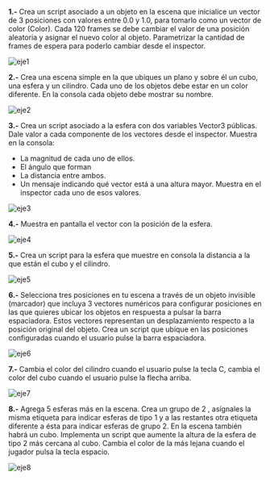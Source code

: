 **1.-** Crea un script asociado a un objeto en la escena que inicialice un vector de 3 posiciones con valores entre 0.0 y 1.0, para tomarlo como un vector de color (Color). Cada 120 frames se debe cambiar el valor de una posición aleatoria y asignar el nuevo color al objeto. Parametrizar la cantidad de frames de espera para poderlo cambiar desde el inspector.

![eje1](https://github.com/user-attachments/assets/c4254ead-d9d0-43f7-8889-607a0ad0270a)

**2.-** Crea una escena simple en la que ubiques un plano y sobre él un cubo, una esfera y un cilindro. Cada uno de los objetos debe estar en un color diferente. En la consola cada objeto debe mostrar su nombre.

![eje2](https://github.com/user-attachments/assets/4409a458-823a-488c-9ec2-39758ffab6df)

**3.-** Crea un script asociado a la esfera con dos variables Vector3 públicas. Dale valor a cada componente de los vectores desde el inspector. Muestra en la consola:
- La magnitud de cada uno de ellos. 
- El ángulo que forman
- La distancia entre ambos.
- Un mensaje indicando qué vector está a una altura mayor.
Muestra en el inspector cada uno de esos valores.

![eje3](https://github.com/user-attachments/assets/914cbf7e-1faa-4ff3-ad08-8d0b7ce3e52b)

**4.-** Muestra en pantalla el vector con la posición de la esfera.

![eje4](https://github.com/user-attachments/assets/1a6b3942-7954-441d-81ff-07f37946be5c)

**5.-** Crea un script para la esfera que muestre en consola la distancia a la que están el cubo y el cilindro.

![eje5](https://github.com/user-attachments/assets/f60375d9-5697-47eb-a6ad-5b8ec9755554)

**6.-** Selecciona tres posiciones en tu escena a través de un objeto invisible (marcador) que incluya 3 vectores numéricos para configurar posiciones en las que quieres ubicar los objetos en respuesta a pulsar la barra espaciadora. Estos vectores representan un desplazamiento respecto a la posición original del objeto. Crea un script que ubique en las posiciones configuradas cuando el usuario pulse la barra espaciadora. 

![eje6](https://github.com/user-attachments/assets/77ef5842-c7ae-4d7a-ada5-a1d92e4a3859)

**7.-** Cambia el color del cilindro cuando el usuario pulse la tecla C, cambia el color del cubo cuando el usuario pulse la flecha arriba.

![eje7](https://github.com/user-attachments/assets/f6ddfd4e-342a-420a-a0bf-9cdf29e0bea6)

**8.-** Agrega 5 esferas más en la escena. Crea un grupo de 2 , asígnales la misma etiqueta para indicar esferas de tipo 1 y a las restantes otra etiqueta diferente a ésta para indicar esferas de grupo 2. En la escena también habrá un cubo. Implementa un script que aumente la altura de la esfera de tipo 2 más cercana al cubo. Cambia el color de la más lejana cuando el jugador pulsa la tecla espacio.

![eje8](https://github.com/user-attachments/assets/c6fdaaec-70bd-4633-b2a9-08f30b5c4991)
